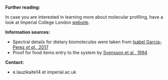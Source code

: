 **Further reading:**

In case you are interested in learning more about molecular profiling, have a look at Imperial College London [website](http://www.imperial.ac.uk/department-surgery-cancer/research/computational-systems-medicine/biomolecular-medicine/). 


**Information sources:**

 - Spectral details for dietary biomolecules were taken from [Isabel Garcia-Perez *et al*., 2017](http://www.sciencedirect.com/science/article/pii/S2213858716304193)
 - Proof for food items entry to the system by [Svensson et al., 1994](https://www.ncbi.nlm.nih.gov/pubmed/8145282)

**Contact:**

 - e.lauzikaite14 et imperial.ac.uk




